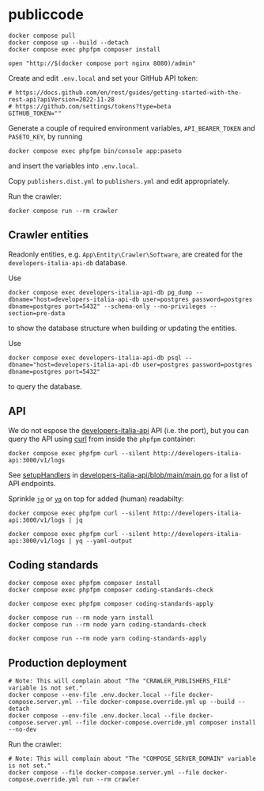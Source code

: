 # publiccode

```shell
docker compose pull
docker compose up --build --detach
docker compose exec phpfpm composer install

open "http://$(docker compose port nginx 8080)/admin"
```

Create and edit `.env.local` and set your GitHub API token:

```dotenv
# https://docs.github.com/en/rest/guides/getting-started-with-the-rest-api?apiVersion=2022-11-28
# https://github.com/settings/tokens?type=beta
GITHUB_TOKEN=""
```

Generate a couple of required environment variables, `API_BEARER_TOKEN` and
`PASETO_KEY`, by running

```shell
docker compose exec phpfpm bin/console app:paseto
```

and insert the variables into `.env.local`.

Copy `publishers.dist.yml` to `publishers.yml` and edit appropriately.

Run the crawler:

```shell
docker compose run --rm crawler
```

## Crawler entities

Readonly entities, e.g. `App\Entity\Crawler\Software`, are created for the
`developers-italia-api-db` database.

Use

```shell
docker compose exec developers-italia-api-db pg_dump --dbname="host=developers-italia-api-db user=postgres password=postgres dbname=postgres port=5432" --schema-only --no-privileges --section=pre-data
```

to show the database structure when building or updating the entities.

Use

```shell
docker compose exec developers-italia-api-db psql --dbname="host=developers-italia-api-db user=postgres password=postgres dbname=postgres port=5432"
```

to query the database.

## API

We do not espose the
[developers-italia-api](https://github.com/italia/developers-italia-api) API
(i.e. the port), but you can query the API using [curl](https://curl.se/) from
inside the `phpfpm` container:

```shell
docker compose exec phpfpm curl --silent http://developers-italia-api:3000/v1/logs
```

See
[setupHandlers](https://github.com/search?q=repo%3Aitalia%2Fdevelopers-italia-api+path%3Amain.go+%22func+setupHandlers%22+&type=code)
in
[developers-italia-api/blob/main/main.go](https://github.com/italia/developers-italia-api/blob/main/main.go)
for a list of API endpoints.

Sprinkle [`jq`](https://stedolan.github.io/jq/manual/) or
[`yq`](https://mikefarah.gitbook.io/yq/) on top for added (human) readabilty:

```shell
docker compose exec phpfpm curl --silent http://developers-italia-api:3000/v1/logs | jq

docker compose exec phpfpm curl --silent http://developers-italia-api:3000/v1/logs | yq --yaml-output
```

## Coding standards

```shell
docker compose exec phpfpm composer install
docker compose exec phpfpm composer coding-standards-check
```

```shell
docker compose exec phpfpm composer coding-standards-apply
```

```shell
docker compose run --rm node yarn install
docker compose run --rm node yarn coding-standards-check
```

```shell
docker compose run --rm node yarn coding-standards-apply
```

## Production deployment

```shell
# Note: This will complain about "The "CRAWLER_PUBLISHERS_FILE" variable is not set."
docker compose --env-file .env.docker.local --file docker-compose.server.yml --file docker-compose.override.yml up --build --detach
docker compose --env-file .env.docker.local --file docker-compose.server.yml --file docker-compose.override.yml composer install --no-dev
```

Run the crawler:

```shell
# Note: This will complain about "The "COMPOSE_SERVER_DOMAIN" variable is not set."
docker compose --file docker-compose.server.yml --file docker-compose.override.yml run --rm crawler
```

